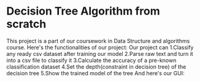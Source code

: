 # Decision Tree Algorithm from scratch
This project is a part of our coursework in Data Structure and algorithms course.
Here's the functionalities of our project:
Our project can 
1.Classify any ready csv dataset after training our model
2.Parse raw text and turn it into a csv file to classify it
3.Calculate the accuracy of a pre-known classification dataset
4.Set the depth(constraint in decision tree) of the decision tree
5.Show the trained model of the tree
And here's our GUI:
